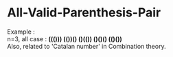 # All-Valid-Parenthesis-Pair

Example : <br>
    n=3, all case : <b>((()))  (())()  ()(())  ()()()  (()())</b> <br>
Also, related to 'Catalan number' in Combination theory. <br>
